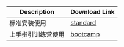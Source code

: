 | Description | Download Link |
| - | - |
| 标准安装使用 | [standard](https://wecube-1259801214.cos.ap-guangzhou.myqcloud.com/v2.6.1/plugin_best_practice.zip) | 
| 上手指引训练营使用 | [bootcamp]() |
